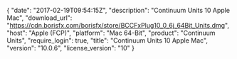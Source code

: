 {
  "date": "2017-02-19T09:54:15Z",
  "description": "Continuum Units 10 Apple Mac",
  "download_url": "https://cdn.borisfx.com/borisfx/store/BCCFxPlug10_0_6j_64Bit_Units.dmg",
  "host": "Apple (FCP)",
  "platform": "Mac 64-Bit",
  "product": "Continuum Units",
  "require_login": true,
  "title": "Continuum Units 10 Apple Mac",
  "version": "10.0.6",
  "license_version": "10"
}

